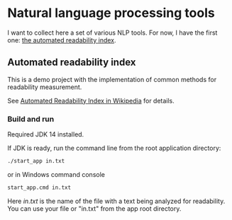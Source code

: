 # Natural language processing tools
I want to collect here a set of various NLP tools. 
For now, I have the first one: [the automated readability index](#automated-readability-index).

## Automated readability index
This is a demo project with the implementation of common methods for readability measurement.

See [Automated Readability Index in Wikipedia](https://en.wikipedia.org/wiki/Automated_readability_index) for details.

### Build and run

Required JDK 14 installed.

If JDK is ready, run the command line from the root application directory:
```bash
./start_app in.txt
```
or in Windows command console
```cmd
start_app.cmd in.txt
```
Here *in.txt* is the name of the file with a text being analyzed for readability.
You can use your file or "in.txt" from the app root directory.


